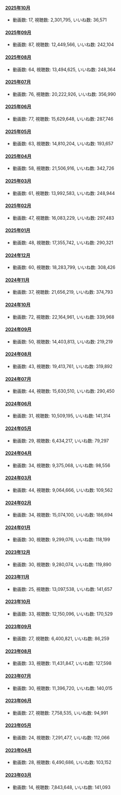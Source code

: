 #### [2025年10月](videos/202510 "wikilink")

-   動画数: 17, 視聴数: 2,301,795, いいね数: 36,571

#### [2025年09月](videos/202509 "wikilink")

-   動画数: 87, 視聴数: 12,449,566, いいね数: 242,104

#### [2025年08月](videos/202508 "wikilink")

-   動画数: 64, 視聴数: 13,494,625, いいね数: 248,364

#### [2025年07月](videos/202507 "wikilink")

-   動画数: 76, 視聴数: 20,222,926, いいね数: 356,990

#### [2025年06月](videos/202506 "wikilink")

-   動画数: 77, 視聴数: 15,629,648, いいね数: 287,746

#### [2025年05月](videos/202505 "wikilink")

-   動画数: 63, 視聴数: 14,810,204, いいね数: 193,657

#### [2025年04月](videos/202504 "wikilink")

-   動画数: 58, 視聴数: 21,506,916, いいね数: 342,726

#### [2025年03月](videos/202503 "wikilink")

-   動画数: 61, 視聴数: 13,992,583, いいね数: 248,944

#### [2025年02月](videos/202502 "wikilink")

-   動画数: 47, 視聴数: 16,083,229, いいね数: 297,483

#### [2025年01月](videos/202501 "wikilink")

-   動画数: 48, 視聴数: 17,355,742, いいね数: 290,321

#### [2024年12月](videos/202412 "wikilink")

-   動画数: 60, 視聴数: 18,283,799, いいね数: 308,426

#### [2024年11月](videos/202411 "wikilink")

-   動画数: 37, 視聴数: 21,656,219, いいね数: 374,793

#### [2024年10月](videos/202410 "wikilink")

-   動画数: 72, 視聴数: 22,164,961, いいね数: 339,968

#### [2024年09月](videos/202409 "wikilink")

-   動画数: 50, 視聴数: 14,403,813, いいね数: 219,219

#### [2024年08月](videos/202408 "wikilink")

-   動画数: 43, 視聴数: 19,413,761, いいね数: 319,892

#### [2024年07月](videos/202407 "wikilink")

-   動画数: 44, 視聴数: 15,630,510, いいね数: 290,450

#### [2024年06月](videos/202406 "wikilink")

-   動画数: 31, 視聴数: 10,509,195, いいね数: 141,314

#### [2024年05月](videos/202405 "wikilink")

-   動画数: 29, 視聴数: 6,434,217, いいね数: 79,297

#### [2024年04月](videos/202404 "wikilink")

-   動画数: 34, 視聴数: 9,375,068, いいね数: 98,556

#### [2024年03月](videos/202403 "wikilink")

-   動画数: 44, 視聴数: 9,064,666, いいね数: 109,562

#### [2024年02月](videos/202402 "wikilink")

-   動画数: 34, 視聴数: 15,074,100, いいね数: 186,694

#### [2024年01月](videos/202401 "wikilink")

-   動画数: 30, 視聴数: 9,299,076, いいね数: 118,199

#### [2023年12月](videos/202312 "wikilink")

-   動画数: 30, 視聴数: 9,280,074, いいね数: 119,890

#### [2023年11月](videos/202311 "wikilink")

-   動画数: 25, 視聴数: 13,097,538, いいね数: 141,657

#### [2023年10月](videos/202310 "wikilink")

-   動画数: 33, 視聴数: 12,150,096, いいね数: 170,529

#### [2023年09月](videos/202309 "wikilink")

-   動画数: 27, 視聴数: 6,400,821, いいね数: 86,259

#### [2023年08月](videos/202308 "wikilink")

-   動画数: 33, 視聴数: 11,431,847, いいね数: 127,598

#### [2023年07月](videos/202307 "wikilink")

-   動画数: 30, 視聴数: 11,396,720, いいね数: 140,015

#### [2023年06月](videos/202306 "wikilink")

-   動画数: 27, 視聴数: 7,758,535, いいね数: 94,991

#### [2023年05月](videos/202305 "wikilink")

-   動画数: 24, 視聴数: 7,291,477, いいね数: 112,066

#### [2023年04月](videos/202304 "wikilink")

-   動画数: 28, 視聴数: 6,490,686, いいね数: 103,152

#### [2023年03月](videos/202303 "wikilink")

-   動画数: 14, 視聴数: 7,843,648, いいね数: 141,093

